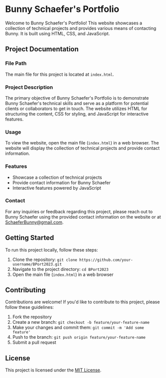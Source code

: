 # Bunny Schaefer's Portfolio

Welcome to Bunny Schaefer's Portfolio! This website showcases a collection of technical projects and provides various means of contacting Bunny. It is built using HTML, CSS, and JavaScript.

## Project Documentation

### File Path

The main file for this project is located at `index.html`.

### Project Description

The primary objective of Bunny Schaefer's Portfolio is to demonstrate Bunny Schaefer's technical skills and serve as a platform for potential clients or collaborators to get in touch. The website utilizes HTML for structuring the content, CSS for styling, and JavaScript for interactive features.

### Usage

To view the website, open the main file (`index.html`) in a web browser. The website will display the collection of technical projects and provide contact information.

### Features

- Showcase a collection of technical projects
- Provide contact information for Bunny Schaefer
- Interactive features powered by JavaScript

### Contact

For any inquiries or feedback regarding this project, please reach out to Bunny Schaefer using the provided contact information on the website or at SchaeferBunny@gmail.com.

## Getting Started

To run this project locally, follow these steps:

1. Clone the repository: `git clone https://github.com/your-username/BPort2023.git`
2. Navigate to the project directory: `cd BPort2023`
3. Open the main file (`index.html`) in a web browser

## Contributing

Contributions are welcome! If you'd like to contribute to this project, please follow these guidelines:

1. Fork the repository
2. Create a new branch: `git checkout -b feature/your-feature-name`
3. Make your changes and commit them: `git commit -m 'Add some feature'`
4. Push to the branch: `git push origin feature/your-feature-name`
5. Submit a pull request

## License

This project is licensed under the [MIT License](LICENSE).
